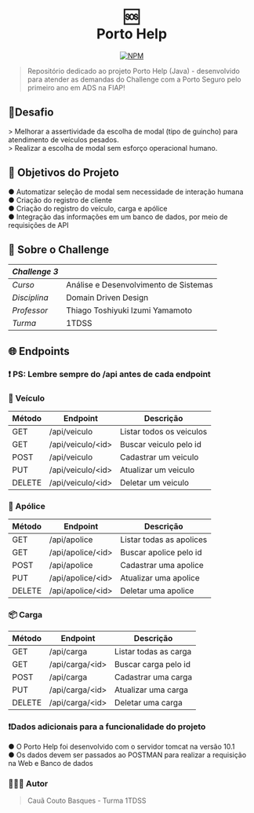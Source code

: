 <h1 align="center">
🆘<br>Porto Help
</h1>

<div align="center">

[![NPM](https://img.shields.io/npm/l/react)](https://github.com/ccoutob/FiapChallengeJava/blob/main/LICENSE)
 
</div>

> Repositório dedicado ao projeto Porto Help (Java) - desenvolvido para atender as demandas do Challenge com a Porto Seguro pelo primeiro ano em ADS na FIAP!

<h2>📝Desafio</h2>
> Melhorar a assertividade da escolha de modal (tipo de guincho) para atendimento de veículos pesados.
<br>
> Realizar a escolha de modal sem esforço operacional humano.

<h2 name="objetivo">🎯 Objetivos do Projeto</h2>
 ●  Automatizar seleção de modal sem necessidade de interação humana
 <br>
 ●  Criação do registro de cliente
 <br>
 ●  Criação do registro do veículo, carga e apólice
 <br>
 ●  Integração das informações em um banco de dados, por meio de requisições de API

<h2>📖 Sobre o Challenge</h2>

| _Challenge 3_ |                                       |
| ------------- | ------------------------------------- |
| _Curso_       | Análise e Desenvolvimento de Sistemas |
| _Disciplina_  | Domain Driven Design                  |
| _Professor_   | Thiago Toshiyuki Izumi Yamamoto       |
| _Turma_       | 1TDSS                                 |

<h2 name="endpoints">🌐 Endpoints</h2>

### ❗ PS: Lembre sempre do /api antes de cada endpoint

### 🚛 Veículo

| Método | Endpoint                     | Descrição                |
| ------ | ---------------------------- | ------------------------ |
| GET    | /api/veiculo                 | Listar todos os veiculos |
| GET    | /api/veiculo/&lt;id&gt;      | Buscar veiculo pelo id   |
| POST   | /api/veiculo                 | Cadastrar um veiculo     |
| PUT    | /api/veiculo/&lt;id&gt;      | Atualizar um veiculo     |
| DELETE | /api/veiculo/&lt;id&gt;      | Deletar um veiculo       |

### 📃 Apólice
| Método | Endpoint                     | Descrição                |
| ------ | ---------------------------- | ------------------------ |
| GET    | /api/apolice                 | Listar todas as apolices |
| GET    | /api/apolice/&lt;id&gt;      | Buscar apolice pelo id   |
| POST   | /api/apolice                 | Cadastrar uma apolice    |
| PUT    | /api/apolice/&lt;id&gt;      | Atualizar uma apolice    |
| DELETE | /api/apolice/&lt;id&gt;      | Deletar uma apolice      |

### 📦 Carga

| Método | Endpoint                     | Descrição            |
| ------ | ---------------------------- | -------------------- |
| GET    | /api/carga                   | Listar todas as carga|
| GET    | /api/carga/&lt;id&gt;        | Buscar carga pelo id |
| POST   | /api/carga                   | Cadastrar uma carga  |
| PUT    | /api/carga/&lt;id&gt;        | Atualizar uma carga  |
| DELETE | /api/carga/&lt;id&gt;        | Deletar uma carga    |

### ❗️Dados adicionais para a funcionalidade do projeto
● O Porto Help foi desenvolvido com o servidor tomcat na versão 10.1
<br>
● Os dados devem ser passados ao POSTMAN para realizar a requisição na Web e Banco de dados

### 🧑🏻‍💻 Autor 
> Cauã Couto Basques - Turma 1TDSS

